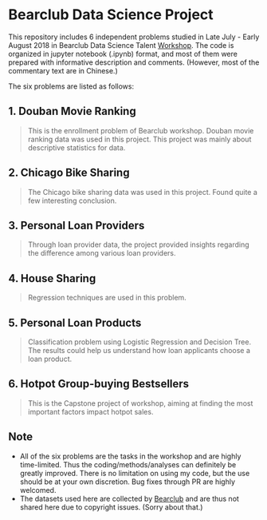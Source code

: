 # Bearclub Data Science Project
This repository includes 6 independent problems studied in Late July - Early August 2018 in Bearclub Data Science Talent [Workshop](http://www.xiong99.com.cn/personelplan.php). The code is organized in jupyter notebook (.ipynb) format, and most of them were prepared with informative description and comments. (However, most of the commentary text are in Chinese.)

The six problems are listed as follows:

## 1. Douban Movie Ranking
>This is the enrollment problem of Bearclub workshop. Douban movie ranking data was used in this project. This project was mainly about descriptive statistics for data.
## 2. Chicago Bike Sharing
>The Chicago bike sharing data was used in this project. Found quite a few interesting conclusion.
## 3. Personal Loan Providers
>Through loan provider data, the project provided insights regarding the difference among various loan providers.
## 4. House Sharing
>Regression techniques are used in this problem.
## 5. Personal Loan Products
>Classification problem using Logistic Regression and Decision Tree. The results could help us understand how loan applicants choose a loan product.
## 6. Hotpot Group-buying Bestsellers
>This is the Capstone project of workshop, aiming at finding the most important factors impact hotpot sales.

## Note
- All of the six problems are the tasks in the workshop and are highly time-limited. Thus the coding/methods/analyses can definitely be greatly improved. There is no limitation on using my code, but the use should be at your own discretion. Bug fixes through PR are highly welcomed.
- The datasets used here are collected by [Bearclub](http://www.xiong99.com.cn/) and are thus not shared here due to copyright issues. (Sorry about that.)


